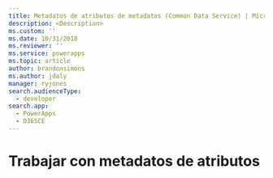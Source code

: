 ```yaml
---
title: Metadatos de atributos de metadatos (Common Data Service) | MicrosoftDocs
description: <Description>
ms.custom: ''
ms.date: 10/31/2018
ms.reviewer: ''
ms.service: powerapps
ms.topic: article
author: brandonsimons
ms.author: jdaly
manager: ryjones
search.audienceType:
  - developer
search.app:
  - PowerApps
  - D365CE
---
```

# <a name="work-with-attribute-metadata"></a>Trabajar con metadatos de atributos

<!-- https://docs.microsoft.com/dynamics365/customer-engagement/developer/org-service/work-attribute-metadata -->